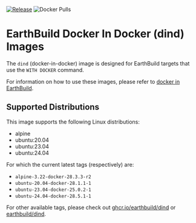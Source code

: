 [![Release](https://github.com/earthbuild/dind/actions/workflows/release.yml/badge.svg)](https://github.com/earthbuild/dind/actions/workflows/release.yml) ![Docker Pulls](https://img.shields.io/docker/pulls/earthbuild/dind)

# EarthBuild Docker In Docker (dind) Images

The `dind` (docker-in-docker) image is designed for EarthBuild targets that use the `WITH DOCKER` command.

For information on how to use these images, please refer to [docker in EarthBuild](https://docs.earthly.dev/docs/guides/docker-in-earthly).

## Supported Distributions

This image supports the following Linux distributions:
* alpine
* ubuntu:20.04
* ubuntu:23.04
* ubuntu:24.04

For which the current latest tags (respectively) are:
* `alpine-3.22-docker-28.3.3-r2`
* `ubuntu-20.04-docker-28.1.1-1`
* `ubuntu-23.04-docker-25.0.2-1`
* `ubuntu-24.04-docker-28.5.1-1`

For other available tags, please check out [ghcr.io/earthbuild/dind](https://github.com/earthbuild/dind/pkgs/container/dind/versions?filters%5Bversion_type%5D=tagged) or [earthbuild/dind](https://hub.docker.com/r/earthbuild/dind/tags).

